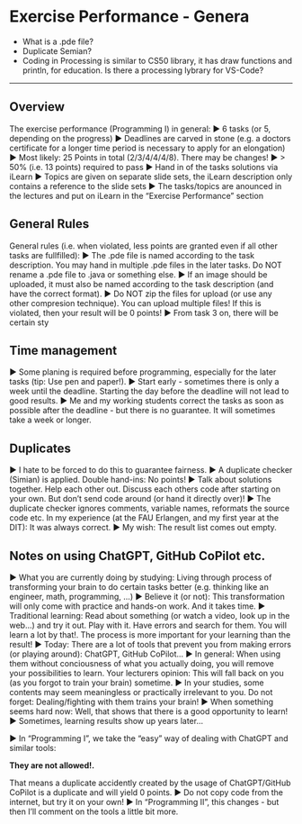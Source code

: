 # Exercise Performance - Genera

- What is a .pde file?
- Duplicate Semian?
- Coding in Processing is similar to CS50 library, it has draw functions and println, for education. Is there a processing lybrary for VS-Code?

---

## Overview

The exercise performance (Programming I) in general:
▶ 6 tasks (or 5, depending on the progress)
▶ Deadlines are carved in stone (e.g. a doctors certificate for a
longer time period is necessary to apply for an elongation)
▶ Most likely: 25 Points in total (2/3/4/4/4/8). There may be
changes!
▶ > 50% (i.e. 13 points) required to pass
▶ Hand in of the tasks solutions via iLearn
▶ Topics are given on separate slide sets, the iLearn description
only contains a reference to the slide sets
▶ The tasks/topics are anounced in the lectures and put on iLearn
in the “Exercise Performance” section

## General Rules

General rules (i.e. when violated, less points are granted even if all
other tasks are fullfilled):
▶ The .pde file is named according to the task description. You
may hand in multiple .pde files in the later tasks. Do NOT
rename a .pde file to .java or something else.
▶ If an image should be uploaded, it must also be named
according to the task description (and have the correct format).
▶ Do NOT zip the files for upload (or use any other compresion
technique). You can upload multiple files! If this is violated, then
your result will be 0 points!
▶ From task 3 on, there will be certain sty

## Time management

▶ Some planing is required before programming, especially for the
later tasks (tip: Use pen and paper!).
▶ Start early - sometimes there is only a week until the deadline.
Starting the day before the deadline will not lead to good results.
▶ Me and my working students correct the tasks as soon as
possible after the deadline - but there is no guarantee. It will
sometimes take a week or longer.

## Duplicates

▶ I hate to be forced to do this to guarantee fairness.
▶ A duplicate checker (Simian) is applied. Double hand-ins: No
points!
▶ Talk about solutions together. Help each other out. Discuss each
others code after starting on your own. But don’t send code
around (or hand it directly over)!
▶ The duplicate checker ignores comments, variable names,
reformats the source code etc. In my experience (at the FAU
Erlangen, and my first year at the DIT): It was always correct.
▶ My wish: The result list comes out empty.

## Notes on using ChatGPT, GitHub CoPilot etc.

▶ What you are currently doing by studying: Living through
process of transforming your brain to do certain tasks better (e.g.
thinking like an engineer, math, programming, ...)
▶ Believe it (or not): This transformation will only come with
practice and hands-on work. And it takes time.
▶ Traditional learning: Read about something (or watch a video,
look up in the web...) and try it out. Play with it. Have errors
and search for them. You will learn a lot by that!. The process
is more important for your learning than the result!
▶ Today: There are a lot of tools that prevent you from making
errors (or playing around): ChatGPT, GitHub CoPilot...
▶ In general: When using them without conciousness of what you
actually doing, you will remove your possibilities to learn. Your
lecturers opinion: This will fall back on you (as you forgot to
train your brain) sometime.
▶ In your studies, some contents may seem meaningless or
practically irrelevant to you. Do not forget: Dealing/fighting
with them trains your brain!
▶ When something seems hard now: Well, that shows that there is
a good opportunity to learn!
▶ Sometimes, learning results show up years later...

▶ In “Programming I”, we take the “easy” way of dealing with
ChatGPT and similar tools:

**They are not allowed!.**

That means a duplicate accidently created by the usage of
ChatGPT/GitHub CoPilot is a duplicate and will yield 0 points.
▶ Do not copy code from the internet, but try it on your own!
▶ In “Programming II”, this changes - but then I’ll comment on the
tools a little bit more.
